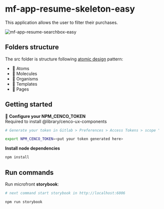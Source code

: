# mf-app-resume-skeleton-easy

This application allows the user to filter their purchases.

![mf-app-resume-searchbox-easy](https://i.ibb.co/hFxd3Vx/Captura-de-Pantalla-2022-10-18-a-la-s-22-11-56.png)

## Folders structure

The src folder is structure following [atomic design](https://bradfrost.com/blog/post/atomic-web-design/) pattern:

- :file_folder: Atoms
- :file_folder: Molecules
- :file_folder: Organisms
- :file_folder: Templates
- :file_folder: Pages


## Getting started

:wrench:  **Configure your NPM_CENCO_TOKEN**\
  Required to install @library/cenco-ux-components

```bash
# Generate your token in Gitlab > Preferences > Access Tokens > scope "read_api"

export NPM_CENCO_TOKEN=<put your token generated here>
```

**Install node dependencies**

```bash
npm install
```

## Run commands

Run microfront **storybook**:

```bash
# next command start storybook in http://localhost:6006

npm run storybook
```

